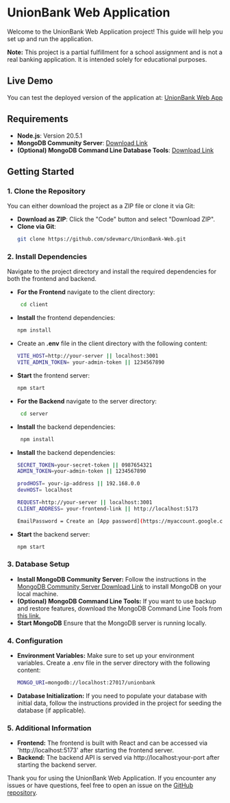 # UnionBank Web Application

Welcome to the UnionBank Web Application project! This guide will help you set up and run the application.

**Note:** This project is a partial fulfillment for a school assignment and is not a real banking application. It is intended solely for educational purposes.

## Live Demo

You can test the deployed version of the application at: [UnionBank Web App](https://yunyonb.vercel.app)

## Requirements

- **Node.js**: Version 20.5.1
- **MongoDB Community Server**: [Download Link](https://www.mongodb.com/try/download/community)
- **(Optional) MongoDB Command Line Database Tools**: [Download Link](https://www.mongodb.com/try/download/database-tools)

## Getting Started

### 1. Clone the Repository

You can either download the project as a ZIP file or clone it via Git:

- **Download as ZIP**: Click the "Code" button and select "Download ZIP".
- **Clone via Git**:
  ```sh
  git clone https://github.com/sdevmarc/UnionBank-Web.git

### 2. Install Dependencies

Navigate to the project directory and install the required dependencies for both the frontend and backend.

- **For the Frontend** navigate to the client directory:
  ```sh
   cd client
  ```
- **Install** the frontend dependencies:
  ```sh
  npm install
  ```
- Create an **.env** file in the client directory with the following content:
  ```sh
  VITE_HOST=http://your-server || localhost:3001
  VITE_ADMIN_TOKEN= your-admin-token || 1234567890 
  ```
- **Start** the frontend server:
  ```sh
  npm start
  ```

  
- **For the Backend** navigate to the server directory:
  ```sh
   cd server
  ```
- **Install** the backend dependencies:
  ```sh
   npm install
  ```
- **Install** the backend dependencies:
  ```sh
  SECRET_TOKEN=your-secret-token || 0987654321
  ADMIN_TOKEN=your-admin-token || 1234567890
  
  prodHOST= your-ip-address || 192.168.0.0
  devHOST= localhost
  
  REQUEST=http://your-server || localhost:3001
  CLIENT_ADDRESS= your-frontend-link || http://localhost:5173
  
  EmailPassword = Create an [App password](https://myaccount.google.com/apppasswords?rapt=AEjHL4MUyH73TLU1nRYZPCmyq0XOx8Jc1fE85l3a8Kqg_H_-UuApGOcbq0ZZRmBemhHROvKvYNZ5WlhW7Syme8-aBJo5btit88hjJGt0fOoRQlgjuEewj68) || example: qweiuhadsfkjnadsf
  ```
- **Start** the backend server:
  ```sh
  npm start
  ```


### 3. Database Setup

- **Install MongoDB Community Server:** Follow the instructions in the [MongoDB Community Server Download Link](https://www.mongodb.com/try/download/community) to install MongoDB on your local machine.
- **(Optional) MongoDB Command Line Tools:** If you want to use backup and restore features, download the MongoDB Command Line Tools from [this link.](https://www.mongodb.com/try/download/database-tools)
- **Start MongoDB** Ensure that the MongoDB server is running locally.


### 4. Configuration
- **Environment Variables:** Make sure to set up your environment variables. Create a .env file in the server directory with the following content:
  ```sh
  MONGO_URI=mongodb://localhost:27017/unionbank
  ```
- **Database Initialization:** If you need to populate your database with initial data, follow the instructions provided in the project for seeding the database (if applicable).


### 5. Additional Information
- **Frontend:** The frontend is built with React and can be accessed via 'http://localhost:5173' after starting the frontend server.
- **Backend:** The backend API is served via http://localhost:your-port after starting the backend server.

Thank you for using the UnionBank Web Application. If you encounter any issues or have questions, feel free to open an issue on the [GitHub repository](https://github.com/sdevmarc/UnionBank-Web/issues).
